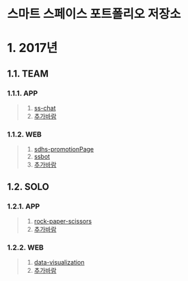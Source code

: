 스마트 스페이스 포트폴리오 저장소
==========
# 1. 2017년
## 1.1. TEAM
### 1.1.1. APP
> 1. [ss-chat](https://github.com/Mintdot/ss-chat)
> 2. [추가바람](https://github.com/Mintdot/ss-portfolio/edit/master/README.md)
### 1.1.2. WEB
> 1. [sdhs-promotionPage](https://github.com/Mintdot/sdhs-promotion-page)
> 2. [ssbot](https://github.com/Mintdot/ss-bot)
> 3. [추가바람](https://github.com/Mintdot/ss-portfolio/edit/master/README.md)

## 1.2. SOLO
### 1.2.1. APP
> 1. [rock-paper-scissors](https://github.com/Mintdot/rock-paper-scissors)
> 2. [추가바람](https://github.com/Mintdot/ss-portfolio/edit/master/README.md)

### 1.2.2. WEB
> 1. [data-visualization](https://github.com/Mintdot/data-visualization)
> 2. [추가바람](https://github.com/Mintdot/ss-portfolio/edit/master/README.md)
